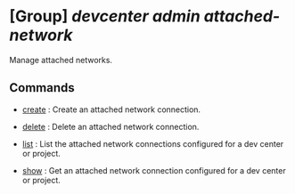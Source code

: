 # [Group] _devcenter admin attached-network_

Manage attached networks.

## Commands

- [create](/Commands/devcenter/admin/attached-network/_create.md)
: Create an attached network connection.

- [delete](/Commands/devcenter/admin/attached-network/_delete.md)
: Delete an attached network connection.

- [list](/Commands/devcenter/admin/attached-network/_list.md)
: List the attached network connections configured for a dev center or project.

- [show](/Commands/devcenter/admin/attached-network/_show.md)
: Get an attached network connection configured for a dev center or project.
